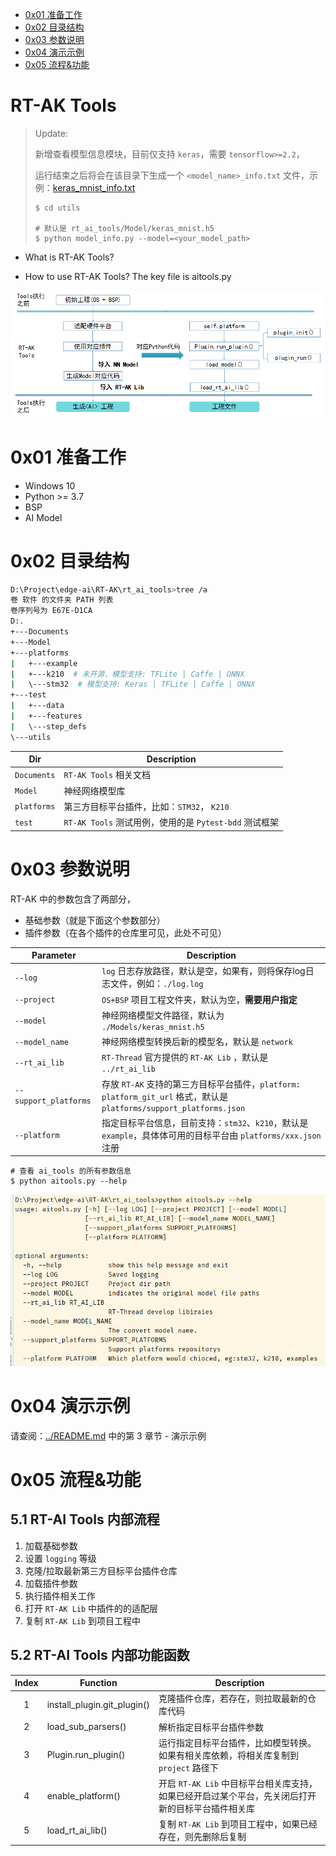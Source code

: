 - [0x01 准备工作](#0x01-准备工作)
- [0x02 目录结构](#0x02-目录结构)
- [0x03 参数说明](#0x03-参数说明)
- [0x04 演示示例](#0x04-演示示例)
- [0x05 流程&功能](#0x05-流程&功能)

# RT-AK Tools

> Update: 
>
> 新增查看模型信息模块，目前仅支持 `keras`，需要 `tensorflow>=2.2`，
>
> 运行结束之后将会在该目录下生成一个 `<model_name>_info.txt` 文件，示例：[keras_mnist_info.txt](./utils/keras_mnist_info.txt)
>
> ```shell
> $ cd utils
> 
> # 默认是 rt_ai_tools/Model/keras_mnist.h5
> $ python model_info.py --model=<your_model_path>
> ```

- What is RT-AK Tools?

- How to use RT-AK Tools? The key file is aitools.py

![20210331183423](./Documents/imgs/20210331183423.png)

# 0x01 准备工作

- Windows 10
- Python >= 3.7
- BSP
- AI Model

# 0x02 目录结构

```bash
D:\Project\edge-ai\RT-AK\rt_ai_tools>tree /a
卷 软件 的文件夹 PATH 列表
卷序列号为 E67E-D1CA
D:.
+---Documents
+---Model
+---platforms
|   +---example
|   +---k210  # 未开源，模型支持: TFLite | Caffe | ONNX
|   \---stm32  # 模型支持: Keras | TFLite | Caffe | ONNX
+---test
|   +---data
|   +---features
|   \---step_defs
\---utils
```

| Dir         | Description                                            |
| ----------- | ------------------------------------------------------ |
| `Documents` | `RT-AK Tools` 相关文档                                 |
| `Model`     | 神经网络模型库                                         |
| `platforms` | 第三方目标平台插件，比如：`STM32`， `K210`             |
| `test`      | `RT-AK Tools` 测试用例，使用的是 `Pytest-bdd` 测试框架 |

# 0x03 参数说明

RT-AK 中的参数包含了两部分，

- 基础参数（就是下面这个参数部分）
- 插件参数（在各个插件的仓库里可见，此处不可见）

| Parameter             | Description                                                  |
| --------------------- | ------------------------------------------------------------ |
| `--log`               | `log` 日志存放路径，默认是空，如果有，则将保存log日志文件，例如：`./log.log` |
| `--project`           | `OS+BSP` 项目工程文件夹，默认为空，**需要用户指定**          |
| `--model`             | 神经网络模型文件路径，默认为 `./Models/keras_mnist.h5`       |
| `--model_name`        | 神经网络模型转换后新的模型名，默认是 `network`               |
| `--rt_ai_lib`         | `RT-Thread` 官方提供的 `RT-AK Lib` ，默认是 `../rt_ai_lib`   |
| `--support_platforms` | 存放 `RT-AK` 支持的第三方目标平台插件，`platform: platform_git_url` 格式，默认是`platforms/support_platforms.json` |
| `--platform`          | 指定目标平台信息，目前支持：`stm32`、`k210`，默认是 `example`，具体体可用的目标平台由 `platforms/xxx.json` 注册 |

```shell
# 查看 ai_tools 的所有参数信息
$ python aitools.py --help
```

![20210414173800](./Documents/imgs/20210414173800.png)

# 0x04 演示示例

请查阅：[../README.md](../README.md) 中的第 3 章节 - 演示示例

# 0x05 流程&功能

## 5.1 RT-AI Tools 内部流程

1. 加载基础参数
2. 设置 `logging` 等级
3. 克隆/拉取最新第三方目标平台插件仓库
4. 加载插件参数
5. 执行插件相关工作
6. 打开 `RT-AK Lib` 中插件的的适配层
7. 复制 `RT-AK Lib` 到项目工程中

## 5.2  RT-AI Tools 内部功能函数

| Index | Function                    | Description                                                  |
| :---: | --------------------------- | ------------------------------------------------------------ |
|   1   | install_plugin.git_plugin() | 克隆插件仓库，若存在，则拉取最新的仓库代码                   |
|   2   | load_sub_parsers()          | 解析指定目标平台插件参数                                     |
|   3   | Plugin.run_plugin()         | 运行指定目标平台插件，比如模型转换。如果有相关库依赖，将相关库复制到 `project` 路径下 |
|   4   | enable_platform()           | 开启 `RT-AK Lib` 中目标平台相关库支持，如果已经开启过某个平台，先关闭后打开新的目标平台插件相关库 |
|   5   | load_rt_ai_lib()            | 复制 `RT-AK Lib` 到项目工程中，如果已经存在，则先删除后复制  |